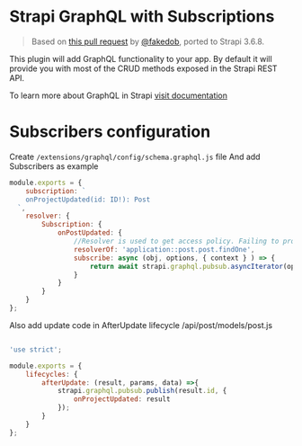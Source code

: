 # Strapi GraphQL with Subscriptions

> Based on [this pull request](https://github.com/strapi/strapi/pull/6789/) by [@fakedob](https://github.com/fakedob),
> ported to Strapi 3.6.8.

This plugin will add GraphQL functionality to your app.
By default it will provide you with most of the CRUD methods exposed in the Strapi REST API.

To learn more about GraphQL in Strapi [visit documentation](https://strapi.io/documentation/developer-docs/latest/development/plugins/graphql.html)

# Subscribers configuration

Create `/extensions/graphql/config/schema.graphql.js` file
And add Subscribers as example
```js
module.exports = {
    subscription: `
    onProjectUpdated(id: ID!): Post
  `,
    resolver: {
        Subscription: {
            onPostUpdated: {
                //Resolver is used to get access policy. Failing to provide one, will end with 401 Forbiden
                resolverOf: 'application::post.post.findOne',
                subscribe: async (obj, options, { context } ) => {
                    return await strapi.graphql.pubsub.asyncIterator(options.id);
                }
            }
        }
    }
};
```

Also add update code in AfterUpdate lifecycle
/api/post/models/post.js
```js

'use strict';

module.exports = {
    lifecycles: {
        afterUpdate: (result, params, data) =>{
            strapi.graphql.pubsub.publish(result.id, {
                onProjectUpdated: result
            });
        }
    }
};
```
